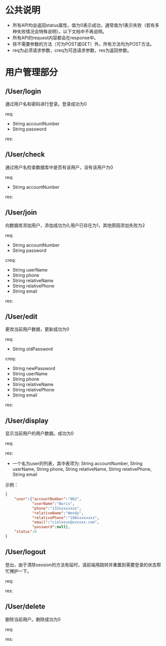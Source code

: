 # 公共说明

- 所有API均会返回status属性，值为0表示成功，通常值为1表示失败（若有多种失败情况会特殊说明）。以下文档中不再说明。
- 所有API的request内容都会在response中。
- 除不需要参数的方法（可为POST或GET）外，所有方法均为POST方法。
- req为必须请求参数，creq为可选请求参数，res为返回参数。

# 用户管理部分

## /User/login

通过用户名和密码进行登录。登录成功为0

req:
- String accountNumber
- String password

res:

## /User/check

通过用户名检查数据库中是否有该用户，没有该用户为0

req:
- String accountNumber

res:

## /User/join

向数据库添加用户，添加成功为0,用户已存在为1，其他原因添加失败为2

req:
- String accountNumber
- String password

creq:
- String userName
- String phone
- String relativeName
- String relativePhone
- String email

res:

## /User/edit

更改当前用户数据，更新成功为0

req:
- String oldPassword

creq:
- String newPassword
- String userName
- String phone
- String relativeName
- String relativePhone
- String email

res:

## /User/display

显示当前用户的用户数据。成功为0

req:

res:
- 一个名为user的列表，其中表项为:
String accountNumber,
String userName,
String phone,
String relativeName,
String relativePhone,
String email

示例：
```JSON
{
    "user":{"accountNumber":"002",
            "userName":"Boris",
            "phone":"132xxxxxxxx",
            "relativeName":"Wendy",
            "relativePhone":"188xxxxxxxx",
            "email":"cielosun@xxxxxx.com",
            "password":null},
    "status":0
}
```

## /User/logout

登出，由于清除session的方法有延时，请前端用跳转并重置到需要登录的状态帮忙掩护一下。

req:

res:

## /User/delete

删除当前用户。删除成功为0

req:

res: